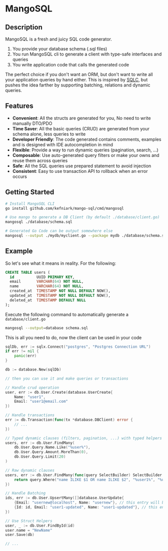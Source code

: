 # MangoSQL

## Description

MangoSQL is a fresh and juicy SQL code generator.

1. You provide your database schema (.sql files)
2. You run MangoSQL cli to generate a client with type-safe interfaces and queries
3. You write application code that calls the generated code

The perfect choice if you don't want an ORM, but don't want to write all your application queries by hand either.
This is inspired by [SQLC](https://github.com/sqlc-dev/sqlc), but pushes the idea farther by supporting batching, relations and dynamic queries.

## Features

* **Convenient**: All the structs are generated for you, No need to write manually DTO/PDO
* **Time Saver**: All the basic queries (CRUD) are generated from your schema alone, less queries to write
* **Developer Friendly**: The code generated contains comments, examples and is designed with IDE autocompletion in mind 
* **Flexible**: Provide a way to run dynamic queries (pagination, search, ...)
* **Composable**: Use auto-generated query filters or make your owns and reuse them across queries
* **Safe**: All the SQL queries use prepared statement to avoid injection
* **Consistent**: Easy to use transaction API to rollback when an error occurs

## Getting Started

```sh
# Install MangoSQL CLI
go install github.com/kefniark/mango-sql/cmd/mangosql

# Use mango to generate a DB Client (by default ./database/client.go)
mangosql ./database/schema.sql

# Generated Go Code can be output somewhere else
mangosql --output ./mydb/myclient.go --package mydb ./database/schema.sql
```

## Example 

So let's see what it means in reality. For the following:
```sql
CREATE TABLE users (
  id          UUID PRIMARY KEY,
  email       VARCHAR(64) NOT NULL,
  name        VARCHAR(64) NOT NULL,
  created_at  TIMESTAMP NOT NULL DEFAULT NOW(),
  updated_at  TIMESTAMP NOT NULL DEFAULT NOW(),
  deleted_at  TIMESTAMP DEFAULT NULL
);
```

Execute the following command to automatically generate a `database/client.go`
```sh
mangosql --output=database schema.sql
```

This is all you need to do, now the client can be used in your code
```go
sqlDb, err := sqlx.Connect("postgres", "Postgres Connection URL")
if err != nil {
    panic(err)
}

db := database.New(sqlDb)

// then you can use it and make queries or transactions

// Handle crud operation
user, err := db.User.Create(database.UserCreate{
    Name: "user1",
    Email: "user1@email.com"
})

// Handle transactions
err := db.Transaction(func(tx *database.DBClient) error {
    // ...
})

// Typed dynamic clauses (filters, pagination, ...) with typed helpers
users, err := db.User.FindMany(
    db.User.Query.Name.Like("%user%"),
    db.User.Query.Amount.MoreThan(0),
    db.User.Query.Limit(20)
)

// Raw dynamic clauses
users, err := db.User.FindMany(func(query SelectBuilder) SelectBuilder {
	return query.Where("name ILIKE $1 OR name ILIKE $2", "%user1%", "%user2%")
})

// Handle Batching
ids, err := db.User.UpsertMany([]database.UserUpdate{
    {Email: "usernew@localhost", Name: "usernew"}, // this entry will be inserted
    {Id: id, Email: "user1-updated", Name: "user1-updated"}, // this entry will be updated
})

// Use Struct Helpers
user, _ := db.User.FindById(id)
user.name = "NewName"
user.Save(db)

// ...

```
